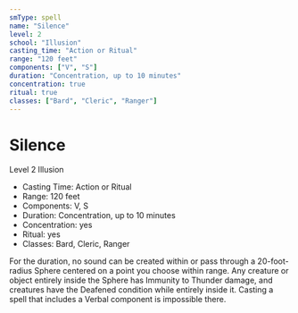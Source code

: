 ```yaml
---
smType: spell
name: "Silence"
level: 2
school: "Illusion"
casting_time: "Action or Ritual"
range: "120 feet"
components: ["V", "S"]
duration: "Concentration, up to 10 minutes"
concentration: true
ritual: true
classes: ["Bard", "Cleric", "Ranger"]
---
```


# Silence
Level 2 Illusion

- Casting Time: Action or Ritual
- Range: 120 feet
- Components: V, S
- Duration: Concentration, up to 10 minutes
- Concentration: yes
- Ritual: yes
- Classes: Bard, Cleric, Ranger

For the duration, no sound can be created within or pass through a 20-foot-radius Sphere centered on a point you choose within range. Any creature or object entirely inside the Sphere has Immunity to Thunder damage, and creatures have the Deafened condition while entirely inside it. Casting a spell that includes a Verbal component is impossible there.
